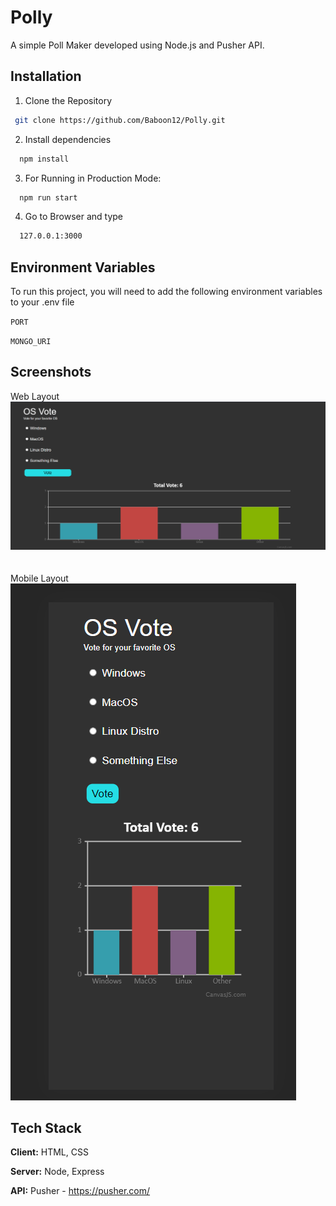 
# Polly

A simple Poll Maker developed using Node.js and Pusher API.




## Installation 

1. Clone the Repository
```bash
 git clone https://github.com/Baboon12/Polly.git
```

2. Install dependencies

```bash
  npm install
```

3. For Running in Production Mode:
```bash 
  npm run start 
```

4. Go to Browser and type
```bash 
  127.0.0.1:3000 
```

## Environment Variables

To run this project, you will need to add the following environment variables to your .env file

`PORT`

`MONGO_URI`


## Screenshots

Web Layout
![Web Layout](images/Web.png)
<br/> <br/> <br/>
Mobile Layout<br/>
![Mobile Layout](images/Mobile.png)

## Tech Stack

**Client:** HTML, CSS

**Server:** Node, Express

**API:** Pusher - <a href="https://pusher.com/">https://pusher.com/</a>

  
